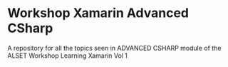 # Workshop Xamarin Advanced CSharp 
A repository for all the topics seen in ADVANCED CSHARP module of the ALSET Workshop Learning Xamarin Vol 1
